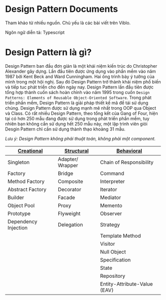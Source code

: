 # Design Pattern Documents
Tham khảo từ nhiều nguồn. Chủ yếu là các bài viết trên Viblo.

Ngôn ngữ diễn tả: Typescript

# Design Pattern là gì?
Design Pattern ban đầu đơn giản là một khái niệm kiến trúc do Christopher Alexander gây dựng. Lần đầu tiên được ứng dụng vào phần mềm vào năm 1987 bởi Kent Beck and Ward Cunningham. Hai ông trình bày ý tưởng của mình trong một hội nghị. Sau đó Design Pattern trở thành khái niệm phổ biến và tiếp tuc phát triển cho đến ngày nay. Design Pattern lần đầu tiên được tổng hợp thành cuốn sách hoàn chỉnh vào năm 1995 trong cuốn `Design Patterns: Elements of Reusable Object-Oriented Software`.
Trong phát triển phần mềm, Design Pattern là giải pháp thiết kế mã để tái sử dụng chúng. Design Pattern được sử dụng mạnh mẽ nhất trong OOP qua Object và Class. Có rất nhiều Design Pattern, theo tổng kết của Gang of Four, hiện tại có hơn 250 mẫu đang được sử dụng trong phát triển phần mềm, tuy nhiên bạn không cần sử dụng hết 250 mẫu này, một lập trình viên giỏi Desgin Pattern chỉ cần sử dụng thành thạo khoảng 31 mẫu.

*Lưu ý: Design Pattern không phải thuật toán, không phải một component.*

| [Creational](./creational.md) | [Structural](./structural.md) | [Behavioral](./behavioral.md) |
| --- | --- | --- |
| Singleton | Adapter/ Wrapper | Chain of Responsibility |
| Factory | Bridge | Command |
| Method Factory | Composite | Interpreter |
| Abstract Factory | Decorator | Iterator |
| Builder | Facade | Mediator |
| Object Pool | Proxy | Memento |
| Prototype | Flyweight | Observer |
| Dependency Injection | Delegation | Strategy |
| | | Template Method |
| | | Visitor |
| | | Null Object |
| | | Specification |
| | | State |
| | | Repository |
| | | Entity-Attribute-Value (EAV) |